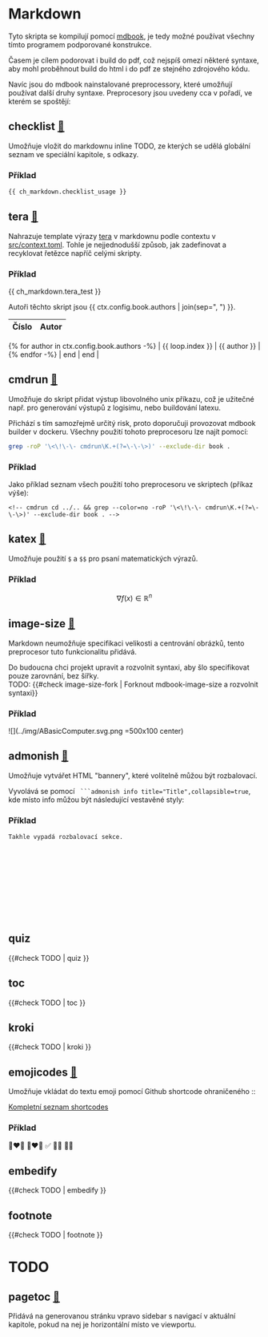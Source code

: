 # Markdown

Tyto skripta se kompilují pomocí [mdbook](https://rust-lang.github.io/mdBook/), je tedy možné používat všechny tímto programem podporované konstrukce.

Časem je cílem podorovat i build do pdf, což nejspíš omezí některé syntaxe, aby mohl proběhnout build do html i do pdf ze stejného zdrojového kódu.

Navíc jsou do mdbook nainstalované preprocessory, které umožňují používat další druhy syntaxe. Preprocesory jsou uvedeny cca v pořadí, ve kterém se spoštějí:

## checklist [:blue_book:](https://github.com/ANSSI-FR/mdbook-checklist)

Umožňuje vložit do markdownu inline TODO, ze kterých se udělá globální seznam ve speciální kapitole, s odkazy.

### Příklad

```markdown
{{ ch_markdown.checklist_usage }}
```

## tera [:blue_book:](https://github.com/mvojacek/mdbook-tera)

Nahrazuje template výrazy [tera](https://github.com/Keats/tera) v markdownu podle contextu v [src/context.toml](../context.toml). Tohle je nejjednodušší způsob, jak zadefinovat a recyklovat řetězce napříč celými skripty.

### Příklad

{{ ch_markdown.tera_test }}

Autoři těchto skript jsou {{ ctx.config.book.authors | join(sep=", ") }}.

| Číslo | Autor |
|------:|:------|
{% for author in ctx.config.book.authors -%}
| {{ loop.index }} | {{ author }} |
{% endfor -%}
| end | end |

## cmdrun [:blue_book:](https://github.com/FauconFan/mdbook-cmdrun)

Umožňuje do skript přidat výstup libovolného unix příkazu, což je užitečné např. pro generování výstupů z logisimu, nebo buildování latexu.

Přichází s tím samozřejmě určitý risk, proto doporučuji provozovat mdbook
builder v dockeru. Všechny použití tohoto preprocesoru lze najít pomocí:

```bash
grep -roP '\<\!\-\- cmdrun\K.+(?=\-\-\>)' --exclude-dir book .
```

### Příklad

Jako příklad seznam všech použití toho preprocesoru ve skriptech (příkaz výše):

```console
<!-- cmdrun cd ../.. && grep --color=no -roP '\<\!\-\- cmdrun\K.+(?=\-\-\>)' --exclude-dir book . -->
```

## katex [:blue_book:](https://github.com/lzanini/mdbook-katex)

Umožňuje použití `$` a `$$` pro psaní matematických výrazů.

### Příklad

$$ \nabla f(x) \in \mathbb{R}^n $$

## image-size [:blue_book:](https://github.com/lhybdv/mdbook-image-size)

Markdown neumožňuje specifikaci velikosti a centrování obrázků, tento preprocesor tuto funkcionalitu přidává.

Do budoucna chci projekt upravit a rozvolnit syntaxi, aby šlo specifikovat pouze zarovnání, bez šířky.  
TODO: {{#check image-size-fork | Forknout mdbook-image-size a rozvolnit syntaxi}}

### Příklad

![](../img/ABasicComputer.svg.png =500x100 center)

## admonish [:blue_book:](https://github.com/tommilligan/mdbook-admonish)

Umožňuje vytvářet HTML "bannery", které volitelně můžou být rozbalovací.

Vyvolává se pomocí ` ```admonish info title="Title",collapsible=true`, kde místo info můžou být následující vestavěné styly:

### Příklad

```admonish note title="note",collapsible=true
Takhle vypadá rozbalovací sekce.
```

```admonish summary title="abstract, summary, tldr"
```

```admonish info title="info, todo"
```

```admonish tip title="tip, hint, important"
```

```admonish success title="success, check, done"
```

```admonish question title="question, help, faq"
```

```admonish warning title="warning, caution, attention"
```

```admonish fail title="failure, fail, missing"
```

```admonish danger title="danger, error"
```

```admonish bug title="bug"
```

```admonish example title="example"
```

```admonish quote title="quote, cite"
```

## quiz

{{#check TODO | quiz }}

## toc

{{#check TODO | toc }}

## kroki

{{#check TODO | kroki }}

## emojicodes [:blue_book:](https://github.com/blyxyas/mdbook-emojicodes)

Umožňuje vkládat do textu emoji pomocí Github shortcode ohraničeného ::

[Kompletní seznam shortcodes](https://github.com/ikatyang/emoji-cheat-sheet/blob/master/README.md)

### Příklad

:couple_with_heart_man_man: :couple_with_heart_woman_woman: :white_check_mark: :rainbow_flag: :transgender_flag:

## embedify

{{#check TODO | embedify }}

## footnote

{{#check TODO | footnote }}

# TODO

## pagetoc [:blue_book:](https://github.com/slowsage/mdbook-pagetoc)

Přidává na generovanou stránku vpravo sidebar s navigací v aktuální kapitole, pokud na nej je horizontální místo ve viewportu.
